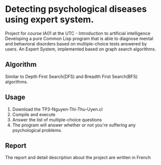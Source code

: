 # Detecting psychological diseases using expert system. 

Project for course IA01 at the UTC - Introduction to artificial intelligence  
Developing a pure Common Lisp program that is able to diagnose mental and behavioral disorders based on multiple-choice tests answered by users.
An Expert System, implemented based on graph search algorithms.

## Algorithm 
Similar to Depth First Search(DFS) and Breadth First Search(BFS) algorithms. 

## Usage 
1. Download the TP3-Nguyen-Thi-Thu-Uyen.cl
2. Compile and execute 
3. Answer the list of multiple-choice questions
4. The program will answer whether or not you're suffering any psychological problems. 

## Report
The report and detail description about the project are written in French 
